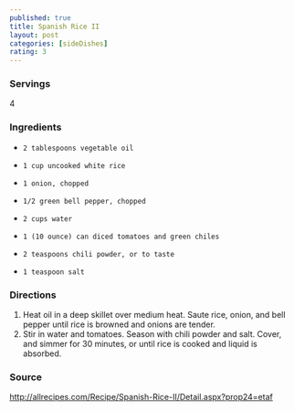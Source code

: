 ```yaml
---
published: true
title: Spanish Rice II
layout: post
categories: [sideDishes]
rating: 3
---
```

### Servings
4

### Ingredients
-     2 tablespoons vegetable oil
-     1 cup uncooked white rice
-     1 onion, chopped
-     1/2 green bell pepper, chopped
-     2 cups water
-     1 (10 ounce) can diced tomatoes and green chiles
-     2 teaspoons chili powder, or to taste
-     1 teaspoon salt


### Directions
1. Heat oil in a deep skillet over medium heat. Saute rice, onion, and bell pepper until rice is browned and onions are tender.
2. Stir in water and tomatoes. Season with chili powder and salt. Cover, and simmer for 30 minutes, or until rice is cooked and liquid is absorbed.

### Source
<a href="http://allrecipes.com/Recipe/Spanish-Rice-II/Detail.aspx?prop24=etaf" target="new">http://allrecipes.com/Recipe/Spanish-Rice-II/Detail.aspx?prop24=etaf</a>
